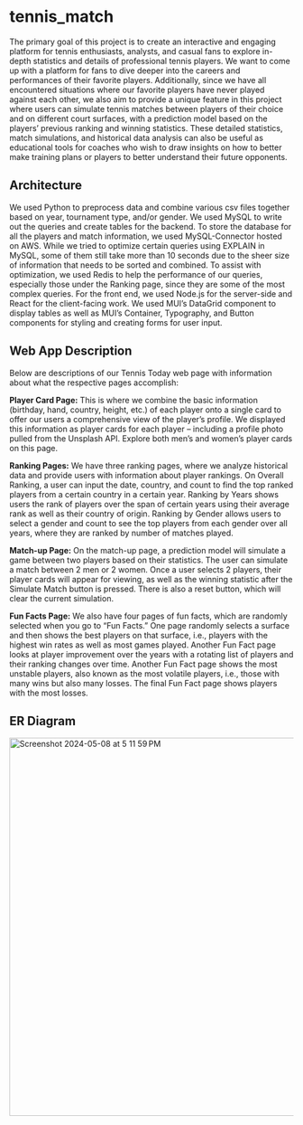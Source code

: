# tennis_match

The primary goal of this project is to create an interactive and engaging platform for tennis enthusiasts, analysts, and casual fans to explore in-depth statistics and details of professional tennis players. We want to come up with a platform for fans to dive deeper into the careers and performances of their favorite players. Additionally, since we have all encountered situations where our favorite players have never played against each other, we also aim to provide a unique feature in this project where users can simulate tennis matches between players of their choice and on different court surfaces, with a prediction model based on the players’ previous ranking and winning statistics. These detailed statistics, match simulations, and historical data analysis can also be useful as educational tools for coaches who wish to draw insights on how to better make training plans or players to better understand their future opponents. 

## Architecture
We used Python to preprocess data and combine various csv files together based on year, tournament type, and/or gender. We used MySQL to write out the queries and create tables for the backend. To store the database for all the players and match information, we used MySQL-Connector hosted on AWS. While we tried to optimize certain queries using EXPLAIN in MySQL, some of them still take more than 10 seconds due to the sheer size of information that needs to be sorted and combined. To assist with optimization, we used Redis to help the performance of our queries, especially those under the Ranking page, since they are some of the most complex queries.  For the front end, we used Node.js for the server-side and React for the client-facing work. We used MUI’s DataGrid component to display tables as well as MUI’s Container, Typography, and Button components for styling and creating forms for user input.

## Web App Description
Below are descriptions of our Tennis Today web page with information about what the respective pages accomplish: 

**Player Card Page:**
This is where we combine the basic information (birthday, hand, country, height, etc.) of each player onto a single card to offer our users a comprehensive view of the player’s profile. We displayed this information as player cards for each player – including a profile photo pulled from the Unsplash API. Explore both men’s and women’s player cards on this page.

**Ranking Pages:**
We have three ranking pages, where we analyze historical data and provide users with information about player rankings. On Overall Ranking, a user can input the date, country, and count to find the top ranked players from a certain country in a certain year. Ranking by Years shows users the rank of players over the span of certain years using their average rank as well as their country of origin. Ranking by Gender allows users to select a gender and count to see the top players from each gender over all years, where they are ranked by number of matches played. 

**Match-up Page:**
On the match-up page, a prediction model will simulate a game between two players based on their statistics. The user can simulate a match between 2 men or 2 women. Once a user selects 2 players, their player cards will appear for viewing, as well as the winning statistic after the Simulate Match button is pressed. There is also a reset button, which will clear the current simulation. 

**Fun Facts Page:**
We also have four pages of fun facts, which are randomly selected when you go to “Fun Facts.” One page randomly selects a surface and then shows the best players on that surface, i.e., players with the highest win rates as well as most games played. Another Fun Fact page looks at player improvement over the years with a rotating list of players and their ranking changes over time. Another Fun Fact page shows the most unstable players, also known as the most volatile players, i.e., those with many wins but also many losses. The final Fun Fact page shows players with the most losses. 

## ER Diagram
<img width="669" alt="Screenshot 2024-05-08 at 5 11 59 PM" src="https://github.com/yjyolandeyan/tennis_match/assets/158221697/4a814ee7-e399-4fbc-9695-9fca701176e6">

